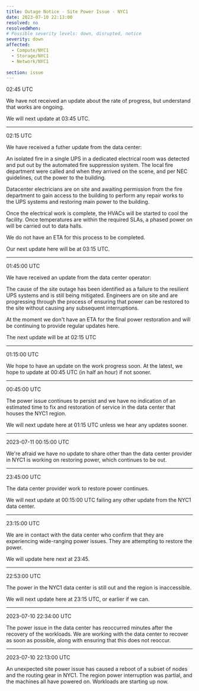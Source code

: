 ```yaml
---
title: Outage Notice - Site Power Issue - NYC1
date: 2023-07-10 22:13:00
resolved: no
resolvedWhen:
# Possible severity levels: down, disrupted, notice
severity: down 
affected:
  - Compute/NYC1
  - Storage/NYC1
  - Network/NYC1
    
section: issue
---
```


02:45 UTC

We have not received an update about the rate of progress, but understand that works are ongoing.

We will next update at 03:45 UTC.

---

02:15 UTC

We have received a futher update from the data center:

An isolated fire in a single UPS in a dedicated electrical room was detected and put out by the automated fire suppression system. The local fire department were called and when they arrived on the scene, and per NEC guidelines, cut the power to the building.

Datacenter electricians are on site and awaiting permission from the fire department to gain access to the building to perform any repair works to the UPS systems and restoring main power to the building.

Once the electrical work is complete, the HVACs will be started to cool the facility. Once temperatures are within the required SLAs, a phased power on will be carried out to data halls.

We do not have an ETA for this process to be completed.

Our next update here will be at 03:15 UTC.

---

01:45:00 UTC

We have received an update from the data center operator: 

The cause of the site outage has been identified as a failure to the resilient UPS systems and is still being mitigated. Engineers are on site and are progressing through the process of ensuring that power can be restored to the site without causing any subsequent interruptions.

At the moment we don't have an ETA for the final power restoration and will be continuing to provide regular updates here.

The next update will be at 02:15 UTC

---

01:15:00 UTC

We hope to have an update on the work progress soon. At the latest, we hope to update at 00:45 UTC (in half an hour) if not sooner.

---

00:45:00 UTC

The power issue continues to persist and we have no indication of an estimated time to fix and restoration of service in the data center that houses the NYC1 region.

We will next update here at 01:15 UTC unless we hear any updates sooner.

---

2023-07-11 00:15:00 UTC

We're afraid we have no update to share other than the data center provider in NYC1 is working on restoring power, which continues to be out.

---

23:45:00 UTC

The data center provider work to restore power continues.

We will next update at 00:15:00 UTC failing any other update from the NYC1 data center.

---

23:15:00 UTC

We are in contact with the data center who confirm that they are experiencing wide-ranging power issues. They are attempting to restore the power. 

We will update here next at 23:45.

---

22:53:00 UTC

The power in the NYC1 data center is still out and the region is inaccessible.

We will next update here at 23:15 UTC, or earlier if we can.

---

2023-07-10 22:34:00 UTC

The power issue in the data center has reoccurred minutes after the recovery of the workloads. We are working with the data center to recover as soon as possible, along with ensuring that this does not reoccur.

---
2023-07-10 22:13:00 UTC

An unexpected site power issue has caused a reboot of a subset of nodes and the routing gear in NYC1.
The region power interruption was partial, and the machines all have powered on. Workloads are starting up now. 
